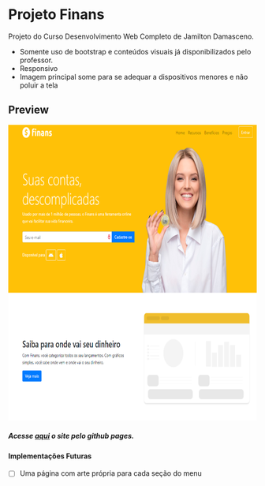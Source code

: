 # Projeto Finans
Projeto do Curso Desenvolvimento Web Completo de Jamilton Damasceno.

- Somente uso de bootstrap e conteúdos visuais já disponibilizados pelo professor.
- Responsivo
- Imagem principal some para se adequar a dispositivos menores e não poluir a tela

## Preview


<img src="img/Readme/img-1.png" height="600" width="700">

##### Acesse [aqui](https://evesama.github.io/bootstrap4-finans-jamilton/) o site pelo github pages.

#### Implementações Futuras

- [ ] Uma página com arte própria para cada seção do menu

